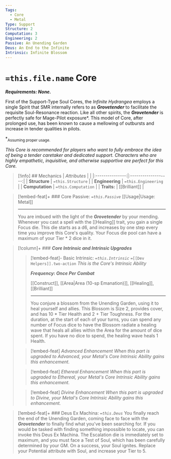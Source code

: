 ```yaml
---
Tags:
  - Core
  - Metal
Type: Support
Structure: 2
Computation: 3
Engineering: 2
Passive: An Unending Garden
Deus: An End to the Infinite
Intrinsic: Infinite Blossom
---
```

# `=this.file.name` Core 
***Requirements: None.*** 
 
First of the Support-Type Soul Cores, the *Infinite Hydrangea* employs a single Spirit that SMR internally refers to as ***Grovetender*** to facilitate the requisite Soul-Resonance reaction. Like all other spirits, the ***Grovetender*** is perfectly safe for Mage-Pilot exposure\*. This model of Core, after prolonged use, has been known to cause a mellowing of outbursts and increase in tender qualities in pilots. 

\*<sub>Assuming proper usage.</sub>

*This Core is recommended for players who want to fully embrace the idea of being a tender caretaker and dedicated support. Characters who are highly empathetic, inquisitive, and otherwise supportive are perfect for this Core.*

>[!info] ## Mechanics 
|  *Attributes*   |                     |
|:---------------:|:-------------------:|
|  **Structure**  |  `=this.Structure`  |
| **Engineering** | `=this.Engineering` |
| **Computation** | `=this.Computation` |
|   **Traits:**   |    [[Brilliant]]    |

> [!embed-feat]+ ### Core Passive: *`=this.Passive`*
> [[Usage\|Usage: Metal]]
> - - -
> You are imbued with the light of the ***Grovetender*** by your mending. Whenever you cast a spell with the [[Healing]] trait, you gain a single Focus die. This die starts as a d6, and increases by one step every time you improve this Core's quality. Your Focus die pool can have a maximum of your Tier * 2 dice in it.

>[!column]+ ### ***Core Intrinsic and Intrinsic Upgrades*** 
> 
>> [!embed-feat]- Basic Intrinsic: *`=this.Intrinsic`* `=[[Dev Helpers]].two-action`
>> *This is the Core's Intrinsic Ability*
>> 
>> ***Frequency: Once Per Combat***
>> 
>> [[Construct]], [[Area\|Area (10-sp Emanation)]], [[Healing]], [[Brilliant]]
>> - - -
>> You conjure a blossom from the Unending Garden, using it to heal yourself and allies. This Blossom is Size 2, provides cover, and has 10 * Tier Health and 2 + Tier Toughness. For the duration, at the start of each of your turns, you can spend any number of Focus dice to have the Blossom radiate a healing wave that heals all allies within the Area for the amount of dice spent. If you have no dice to spend, the healing wave heals 1 Health. 
>
>> [!embed-feat] *Advanced Enhancement*
>> *When this part is upgraded to Advanced, your Metal's Core Intrinsic Ability gains this enhancement.*
>
>> [!embed-feat] *Ethereal Enhancement*
>>*When this part is upgraded to Ethereal, your Metal's Core Intrinsic Ability gains this enhancement.*
>
>> [!embed-feat] *Divine Enhancement*
>>*When this part is upgraded to Divine, your Metal's Core Intrinsic Ability gains this enhancement.*

> [!embed-feat]+ ### Deus Ex Machina: *`=this.Deus`*
> You finally reach the end of the Unending Garden, coming face to face with the ***Grovetender*** to finally find what you've been searching for. If you would be tasked with finding something impossible to locate, you can invoke this Deus Ex Machina. The Escalation die is immediately set to maximum, and you must face a Test of Soul, which has been carefully determined by your GM. On a success, your Soul ignites. Replace your Potential attribute with Soul, and increase your Tier to 5. 
